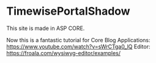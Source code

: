 # TimewisePortalShadow

This site is made in ASP CORE. 


Now this is a fantastic tutorial for Core Blog Applications: https://www.youtube.com/watch?v=sWrCTga0_lQ
Editor: https://froala.com/wysiwyg-editor/examples/
